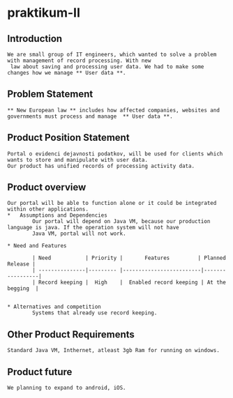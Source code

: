 # praktikum-II

## Introduction
	We are small group of IT engineers, which wanted to solve a problem with management of record processing. With new
	 law about saving and processing user data. We had to make some changes how we manage ** User data **.
		
	

## Problem Statement
	** New European law ** includes how affected companies, websites and governments must process and manage  ** User data **.
	

## Product Position Statement
	Portal o evidenci dejavnosti podatkov, will be used for clients which wants to store and manipulate with user data. 
	Our product has unified records of processing activity data.
		
	
	
	
		


## Product overview
	Our portal will be able to function alone or it could be integrated within other applications.
	*   Assumptions and Dependencies
			Our portal will depend on Java VM, because our production language is java. If the operation system will not have 
			Java VM, portal will not work.
			
	* Need and Features
		
			| Need           | Priority |       Features         | Planned Release | 
			| ---------------|--------- |-------------------------|-----------------|
			| Record keeping |  High    |  Enabled record keeping | At the begging  | 
		

	* Alternatives and competition
			Systems that already use record keeping.
			
		
## Other Product Requirements
	Standard Java VM, Inthernet, atleast 3gb Ram for running on windows.
			
			

## Product future
	We planning to expand to android, iOS.
			